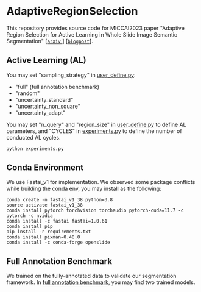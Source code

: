 # AdaptiveRegionSelection

This repository provides source code for MICCAI2023 paper "Adaptive Region Selection for Active Learning in Whole Slide Image Semantic Segmentation" [[`arXiv`
](https://arxiv.org/pdf/2307.07168.pdf)] [[`blogpost`](https://deepmicroscopy.org/reducing-the-annotation-effort-for-microscopy-images-miccai-2023-paper/)].

## Active Learning (AL)
You may set "sampling_strategy" in [user_define.py](code/user_define.py):
* "full" (full annotation benchmark)
* "random"
* "uncertainty_standard"
* "uncertainty_non_square"
* "uncertainty_adapt"

You may set "n_query" and "region_size" in [user_define.py](code/user_define.py) to define AL parameters,
and "CYCLES" in [experiments.py](code/experiments.py) to define the number of conducted AL cycles.
```python
python experiments.py
```
## Conda Environment
We use Fastai_v1 for implementation. We observed some package conflicts while building the conda env, 
you may install as the following:
```commandline
conda create -n fastai_v1_38 python=3.8
source activate fastai_v1_38
conda install pytorch torchvision torchaudio pytorch-cuda=11.7 -c pytorch -c nvidia
conda install -c fastai fastai=1.0.61
conda install pip
pip install -r requirements.txt
conda install pixman=0.40.0
conda install -c conda-forge openslide
```

## Full Annotation Benchmark
We trained on the fully-annotated data to validate our segmentation framework. In [full annotation benchmark](full%20annotation%20benchmark),
you may find two trained models.
